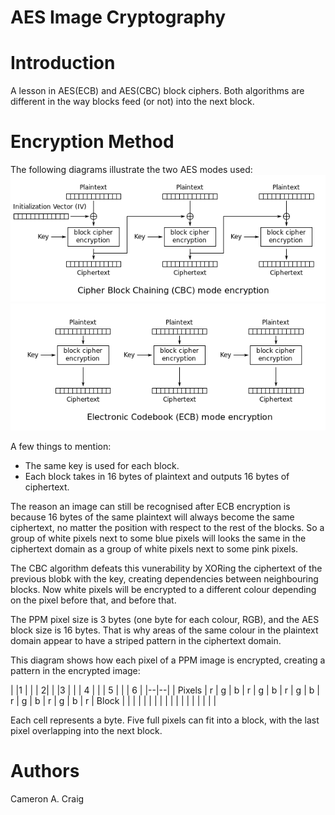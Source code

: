 # AES Image Cryptography

# Introduction

A lesson in AES(ECB) and AES(CBC) block ciphers.
Both algorithms are different in the way blocks feed (or not) into the next block.

# Encryption Method

The following diagrams illustrate the two AES modes used:
![CBC Block Diagram](img/cbc_block_diagram.png)
![ECB Block Diagram](img/ecb_block_diagram.png)

A few things to mention:
   - The same key is used for each block.
   - Each block takes in 16 bytes of plaintext and outputs 16 bytes of ciphertext.

The reason an image can still be recognised after ECB encryption is because 16 bytes of the same plaintext will always become the same ciphertext, no matter the position with respect to the rest of the blocks. So a group of white pixels next to some blue pixels will looks the same in the ciphertext domain as a group of white pixels next to some pink pixels.

The CBC algorithm defeats this vunerability by XORing the ciphertext of the previous blobk with the key, creating dependencies between neighbouring blocks. Now white pixels will be encrypted to a different colour depending on the pixel before that, and before that.

The PPM pixel size is 3 bytes (one byte for each colour, RGB), and the AES block size is 16 bytes. That is
why areas of the same colour in the plaintext domain appear to have a striped
pattern in the ciphertext domain.

This diagram shows how each pixel of a PPM image is encrypted, creating a pattern in the encrypted image:

| |1 | | | 2| | |3 | | | 4 | | | 5 | | | 6 |
|--|--|
| Pixels | r | g | b | r | g | b | r | g | b | r | g | b | r | g | b | r
| Block |  |  |  |  |  |  |  |  |  |  |  |  |  |  |  |  |  |

Each cell represents a byte. Five full pixels can fit into a block, with the last pixel overlapping into the next block.

# Authors

Cameron A. Craig

